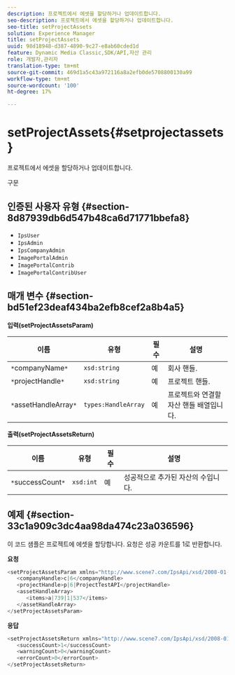 ```yaml
---
description: 프로젝트에서 에셋을 할당하거나 업데이트합니다.
seo-description: 프로젝트에서 에셋을 할당하거나 업데이트합니다.
seo-title: setProjectAssets
solution: Experience Manager
title: setProjectAssets
uuid: 98d18948-d387-4890-9c27-e8ab60cded1d
feature: Dynamic Media Classic,SDK/API,자산 관리
role: 개발자,관리자
translation-type: tm+mt
source-git-commit: 469d1a5c43a972116a8a2efb0de5708800130a99
workflow-type: tm+mt
source-wordcount: '100'
ht-degree: 17%

---
```



# setProjectAssets{#setprojectassets}

프로젝트에서 에셋을 할당하거나 업데이트합니다.

구문

## 인증된 사용자 유형 {#section-8d87939db6d547b48ca6d71771bbefa8}

* `IpsUser`
* `IpsAdmin`
* `IpsCompanyAdmin`
* `ImagePortalAdmin`
* `ImagePortalContrib`
* `ImagePortalContribUser`

## 매개 변수 {#section-bd51ef23deaf434ba2efb8cef2a8b4a5}

**입력(setProjectAssetsParam)**

| 이름 | 유형 | 필수 | 설명 |
|---|---|---|---|
| `*`companyName`*` | `xsd:string` | 예 | 회사 핸들. |
| `*`projectHandle`*` | `xsd:string` | 예 | 프로젝트 핸들. |
| `*`assetHandleArray`*` | `types:HandleArray` | 예 | 프로젝트와 연결할 자산 핸들 배열입니다. |

**출력(setProjectAssetsReturn)**

| 이름 | 유형 | 필수 | 설명 |
|---|---|---|---|
| `*`successCount`*` | `xsd:int` | 예 | 성공적으로 추가된 자산의 수입니다. |

## 예제 {#section-33c1a909c3dc4aa98da474c23a036596}

이 코드 샘플은 프로젝트에 에셋을 할당합니다. 요청은 성공 카운트를 1로 반환합니다.

**요청**

```java
<setProjectAssetsParam xmlns="http://www.scene7.com/IpsApi/xsd/2008-01-15">
   <companyHandle>c|6</companyHandle>
   <projectHandle>p|6|ProjectTestAPI</projectHandle>
   <assetHandleArray>
      <items>a|739|1|537</items>
   </assetHandleArray>
</setProjectAssetsParam>
```

**응답**

```java
<setProjectAssetsReturn xmlns="http://www.scene7.com/IpsApi/xsd/2008-01-15">
   <successCount>1</successCount>
   <warningCount>0</warningCount>
   <errorCount>0</errorCount>
</setProjectAssetsReturn>
```

